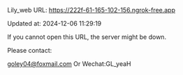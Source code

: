 Lily_web URL: https://222f-61-165-102-156.ngrok-free.app

Updated at: 2024-12-06 11:29:19

If you cannot open this URL, the server might be down.

Please contact: 

goley04@foxmail.com Or Wechat:GL_yeaH